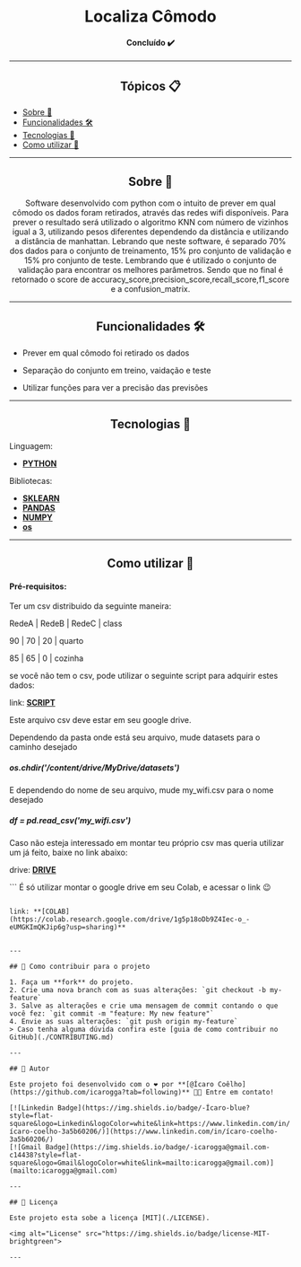 <h1 align="center">Localiza Cômodo</h1>

<h4 align="center"> 
	Concluído ✔️
</h4>

---

   <h2 align="center">Tópicos 📋</h2>

   <p>
   
   - [Sobre 📖](#sobre-)
   - [Funcionalidades 🛠️](#funcionalidades-%EF%B8%8F)
   - [Tecnologias 📲](#tecnologias-)
   - [Como utilizar 🤔](#como-utilizar-)

   </p>

---

<h2 align="center">Sobre 📖</h2>
   
<p align="center">
  Software desenvolvido com python com o intuito de prever em qual cômodo os dados foram retirados, através das redes wifi disponíveis. Para prever o resultado será utilizado
  o algoritmo KNN com número de vizinhos igual a 3, utilizando pesos diferentes dependendo da distância e utilizando a distância de manhattan. Lebrando que neste software, 
  é separado 70% dos dados para o conjunto de treinamento, 15% pro conjunto de validação e 15% pro conjunto de teste. Lembrando que é utilizado o conjunto de validação para encontrar os melhores parâmetros. Sendo que no final é retornado o score de accuracy_score,precision_score,recall_score,f1_score e a confusion_matrix.
  
</p>

---

<h2 align="center">Funcionalidades 🛠️</h2>

   <p>

- Prever em qual cômodo foi retirado os dados
- Separação do conjunto em treino, vaidação e teste
- Utilizar funções para ver a precisão das previsões

   </p>

---

<h2 align="center">Tecnologias 📲</h2>

   <p>

Linguagem: 
-   **[PYTHON](https://www.python.org)**
   
Bibliotecas: 
-   **[SKLEARN](https://scikit-learn.org/stable/)**
-   **[PANDAS](https://pandas.pydata.org)**
-   **[NUMPY](https://numpy.org)**
-   **[os](https://docs.python.org/3/library/os.html)**

   </p>

---

<h2 align="center">Como utilizar 🤔</h2>

  <h4>Pré-requisitos:</h4>
  
  <p>
   Ter um csv distribuido da seguinte maneira:
  
   RedeA | RedeB | RedeC | class

   90    |  70   |  20   | quarto

   85    |  65   |  0    | cozinha
   
   se você não tem o csv, pode utilizar o seguinte script para adquirir estes dados:
   
   link: **[SCRIPT](https://github.com/icarogga/scriptWifisCSV.git)**
   
   Este arquivo csv deve estar em seu google drive.
   
   Dependendo da pasta onde está seu arquivo, mude datasets para o caminho desejado <h5>os.chdir('/content/drive/MyDrive/datasets')</h5>
   
   E dependendo do nome de seu arquivo, mude my_wifi.csv para o nome desejado <h5>df = pd.read_csv('my_wifi.csv')</h5>
   
   Caso não esteja interessado em montar teu próprio csv mas queria utilizar um já feito, baixe no link abaixo:
   
   drive: **[DRIVE](https://drive.google.com/file/d/1NotnvvAn5oZoMbSqV52KMKl6sLm2D_6G/view?usp=sharing)**
   
  </p>
   ```
   É só utilizar montar o google drive em seu Colab, e acessar o link 😉
   
   ```

   link: **[COLAB](https://colab.research.google.com/drive/1g5p18oDb9Z4Iec-o_-eUMGKImQKJip6g?usp=sharing)**
   

---

## 💪 Como contribuir para o projeto

1. Faça um **fork** do projeto.
2. Crie uma nova branch com as suas alterações: `git checkout -b my-feature`
3. Salve as alterações e crie uma mensagem de commit contando o que você fez: `git commit -m "feature: My new feature"`
4. Envie as suas alterações: `git push origin my-feature`
> Caso tenha alguma dúvida confira este [guia de como contribuir no GitHub](./CONTRIBUTING.md)

---

   ## 🦸 Autor

   Este projeto foi desenvolvido com o ❤️ por **[@Ícaro Coêlho](https://github.com/icarogga?tab=following)** 👋🏽 Entre em contato!
   
   [![Linkedin Badge](https://img.shields.io/badge/-Ícaro-blue?style=flat-square&logo=Linkedin&logoColor=white&link=https://www.linkedin.com/in/ícaro-coelho-3a5b60206/)](https://www.linkedin.com/in/ícaro-coelho-3a5b60206/) 
[![Gmail Badge](https://img.shields.io/badge/-icarogga@gmail.com-c14438?style=flat-square&logo=Gmail&logoColor=white&link=mailto:icarogga@gmail.com)](mailto:icarogga@gmail.com)

---

## 📝 Licença

Este projeto esta sobe a licença [MIT](./LICENSE).

<img alt="License" src="https://img.shields.io/badge/license-MIT-brightgreen">

---



